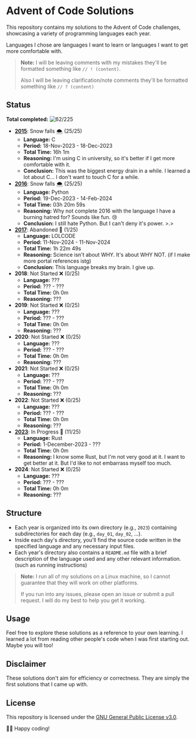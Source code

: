 # Advent of Code Solutions

This repository contains my solutions to the Advent of Code challenges,
showcasing a variety of programming languages each year.

Languages I chose are languages I want to learn or languages I want to get more
comfortable with.

> **Note:** I will be leaving comments with my mistakes they'll be formatted something like `// ! (content)`.
> 
> Also I will be leaving clarification/note comments they'll be formatted something like `// ? (content)`

## Status

**Total completed:** ![62/225](https://progress-bar.xyz//62/?scale=225&width=200&suffix=/225 "Progress")

- **[2015](2015/README.md)**: Snow falls 🌨️ (25/25)
    - **Language:** C
    - **Period:** 18-Nov-2023 - 18-Dec-2023
    - **Total Time:** 16h 1m
    - **Reasoning:** I'm using C in university, so it's better if I get more comfortable with it.
    - **Conclusion:** This was the biggest energy drain in a while. I learned a lot about C... I don't want to touch C for a while.
- **[2016](2016/README.md)**: Snow falls 🌨️ (25/25)
    - **Language:** Python
    - **Period:** 19-Dec-2023 - 14-Feb-2024
    - **Total Time:** 03h 20m 59s
    - **Reasoning:** Why not complete 2016 with the language I have a burning hatred for? Sounds like fun. 😢
    - **Conclusion:** I still hate Python. But I can't deny it's power. >.>
- **[2017](2017/README.md)**: Abandoned 🛑 (1/25)
    - **Language:** LOLCODE
    - **Period:** 11-Nov-2024 - 11-Nov-2024
    - **Total Time:** 1h 22m 49s
    - **Reasoning:** Science isn't about WHY. It's about WHY NOT. (if I make more portal references istg)
    - **Conclusion:** This language breaks my brain. I give up.
- **2018**: Not Started ❌ (0/25)
    - **Language:** ???
    - **Period:** ??? - ???
    - **Total Time:** 0h 0m
    - **Reasoning:** ???
- **2019**: Not Started ❌ (0/25)
    - **Language:** ???
    - **Period:** ??? - ???
    - **Total Time:** 0h 0m
    - **Reasoning:** ???
- **2020**: Not Started ❌ (0/25)
    - **Language:** ???
    - **Period:** ??? - ???
    - **Total Time:** 0h 0m
    - **Reasoning:** ???
- **2021**: Not Started ❌ (0/25)
    - **Language:** ???
    - **Period:** ??? - ???
    - **Total Time:** 0h 0m
    - **Reasoning:** ???
- **2022**: Not Started ❌ (0/25)
    - **Language:** ???
    - **Period:** ??? - ???
    - **Total Time:** 0h 0m
    - **Reasoning:** ???
- **[2023](2023/README.md)**: In Progress 🚧 (11/25)
    - **Language:** Rust
    - **Period:** 1-December-2023 - ???
    - **Total Time:** 0h 0m
    - **Reasoning:** I know some Rust, but I'm not very good at it. I want to get better at it. But I'd like to not embarrass myself too much.
- **2024**: Not Started ❌ (0/25)
    - **Language:** ???
    - **Period:** ??? - ???
    - **Total Time:** 0h 0m
    - **Reasoning:** ???

## Structure

- Each year is organized into its own directory (e.g., `2023`) containing
  subdirectories for each day (e.g., `day_01`, `day_02`, ...).
- Inside each day's directory, you'll find the source code written in the
  specified language and any necessary input files.
- Each year's directory also contains a `README.md` file with a brief
  description of the language used and any other relevant information. 
  (such as running instructions)

> **Note:** I run all of my solutions on a Linux machine, so I cannot guarantee
> that they will work on other platforms. 
> 
> If you run into any issues, please open an issue or submit a pull request. 
> I will do my best to help you get it working.

## Usage

Feel free to explore these solutions as a reference to your own learning. 
I learned a lot from reading other people's code when I was first starting out.
Maybe you will too!

## Disclaimer

These solutions don't aim for efficiency or correctness. They are simply the
first solutions that I came up with.

## License
This repository is licensed under the [GNU General Public License v3.0](LICENSE).

🎄🌟 Happy coding!

